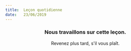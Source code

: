 ```yaml
---
title:  Leçon quotidienne
date:   23/06/2019
---
```


### <center>Nous travaillons sur cette leçon.</center>
<center>Revenez plus tard, s'il vous plaît.</center>